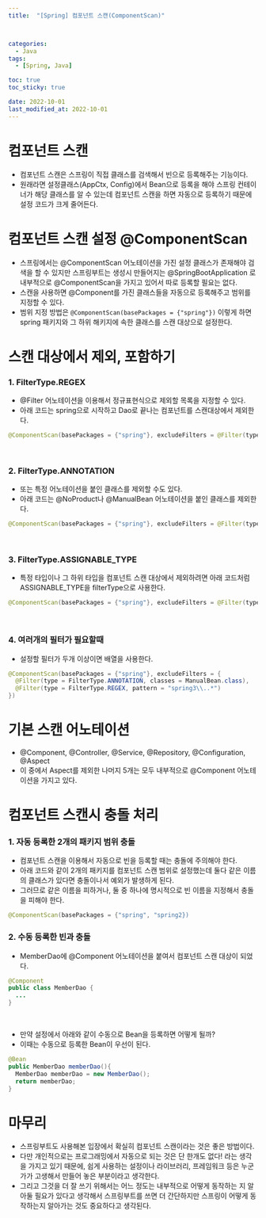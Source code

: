 ```yaml
---
title:  "[Spring] 컴포넌트 스캔(ComponentScan)" 



categories:
  - Java
tags:
  - [Spring, Java]

toc: true
toc_sticky: true

date: 2022-10-01
last_modified_at: 2022-10-01
---
```



# 컴포넌트 스캔 
- 컴포넌트 스캔은 스프링이 직접 클래스를 검색해서 빈으로 등록해주는 기능이다.
- 원래라면 설정클래스(AppCtx, Config)에서 Bean으로 등록을 해야 스프링 컨테이너가 해당 클래스를 알 수 있는데 컴포넌트 스캔을 하면 자동으로 등록하기 때문에 설정 코드가 크게 줄어든다.


# 컴포넌트 스캔 설정 @ComponentScan
- 스프링에서는 @ComponentScan 어노테이션을 가진 설정 클래스가 존재해야 검색을 할 수 있지만 스프링부트는 생성시 만들어지는 @SpringBootApplication 로 내부적으로 @ComponentScan을 가지고 있어서 따로 등록할 필요는 없다.
- 스캔을 사용하면 @Component를 가진 클래스들을 자동으로 등록해주고 범위를 지정할 수 있다.
- 범위 지정 방법은 ```@ComponentScan(basePackages = {"spring"})``` 이렇게 하면 spring 패키지와 그 하위 해키지에 속한 클래스를 스캔 대상으로 설정한다.

# 스캔 대상에서 제외, 포함하기

### 1. FilterType.REGEX
- @Filter 어노테이션을 이용해서 정규표현식으로 제외할 목록을 지정할 수 있다. 
- 아래 코드는 spring으로 시작하고 Dao로 끝나는 컴포넌트를 스캔대상에서 제외한다.
```java
@ComponentScan(basePackages = {"spring"}, excludeFilters = @Filter(type = FilterType.REGEX, pattern = "spring\\..*Dao"))
```
<br/>

### 2. FilterType.ANNOTATION
- 또는 특정 어노테이션을 붙인 클래스를 제외할 수도 있다.
- 아래 코드는 @NoProduct나 @ManualBean 어노테이션을 붙인 클래스를 제외한다.


```java
@ComponentScan(basePackages = {"spring"}, excludeFilters = @Filter(type = FilterType.ANNOTATION, classes = {NoProduct.class, ManualBean.class}))
```

<br/>

### 3. FilterType.ASSIGNABLE_TYPE
- 특정 타입이나 그 하위 타입을 컴포넌트 스캔 대상에서 제외하려면 아래 코드처럼 ASSIGNABLE_TYPE을 filterType으로 사용한다.
```java
@ComponentScan(basePackages = {"spring"}, excludeFilters = @Filter(type = FilterType.ASSIGNABLE_TYPE, classes = MemberDao.class))
```

<br/>

### 4. 여러개의 필터가 필요할때
- 설정할 필터가 두개 이상이면 배열을 사용한다.
```java
@ComponentScan(basePackages = {"spring"}, excludeFilters = {
  @Filter(type = FilterType.ANNOTATION, classes = ManualBean.class),
  @Filter(type = FilterType.REGEX, pattern = "spring3\\..*")
})
```

# 기본 스캔 어노테이션
- @Component, @Controller, @Service, @Repository, @Configuration, @Aspect
- 이 중에서 Aspect를 제외한 나머지 5개는 모두 내부적으로 @Component 어노테이션을 가지고 있다.

# 컴포넌트 스캔시 충돌 처리

### 1. 자동 등록한 2개의 패키지 범위 충돌
- 컴포넌트 스캔을 이용해서 자동으로 빈을 등록할 때는 충돌에 주의해야 한다.
- 아래 코드와 같이 2개의 패키지를 컴포넌트 스캔 범위로 설정했는데 둘다 같은 이름의 클래스가 있다면 충돌이나서 예외가 발생하게 된다.
- 그러므로 같은 이름을 피하거나, 둘 중 하나에 명시적으로 빈 이름을 지정해서 충돌을 피해야 한다.
```java
@ComponentScan(basePackages = {"spring", "spring2})
```

### 2. 수동 등록한 빈과 충돌
- MemberDao에 @Component 어노테이션을 붙여서 컴포넌트 스캔 대상이 되었다.
```java
@Component
public class MemberDao {
  ...
}
```
<br>

- 만약 설정에서 아래와 같이 수동으로 Bean을 등록하면 어떻게 될까?
- 이때는 수동으로 등록한 Bean이 우선이 된다.

```java
@Bean
public MemberDao memberDao(){
  MemberDao memberDao = new MemberDao();
  return memberDao;
}
```

# 마무리
- 스프링부트도 사용해본 입장에서 확실히 컴포넌트 스캔이라는 것은 좋은 방법이다.
- 다만 개인적으로는 프로그래밍에서 자동으로 되는 것은 단 한개도 없다! 라는 생각을 가지고 있기 때문에, 쉽게 사용하는 설정이나 라이브러리, 프레임워크 등은 누군가가 고생해서 만들어 놓은 부분이라고 생각한다.
- 그리고 그것을 더 잘 쓰기 위해서는 어느 정도는 내부적으로 어떻게 동작하는 지 알아둘 필요가 있다고 생각해서 스프링부트를 쓰면 더 간단하지만 스프링이 어떻게 동작하는지 알아가는 것도 중요하다고 생각된다.


<!-- [맨 위](#){: .btn .btn--primary }{: .align-right} 스크롤시 자동으로 up to 화살표가 나오므로 삭제 -->
